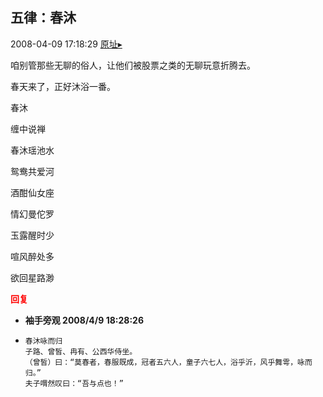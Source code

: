 ## 五律：春沐
2008-04-09 17:18:29
[原址▸](http://www.fxgan.com/chan_time/2008_01_06/944.htm)


咱别管那些无聊的俗人，让他们被股票之类的无聊玩意折腾去。

春天来了，正好沐浴一番。

春沐

缠中说禅

春沐瑶池水

鸳鸯共爱河

酒酣仙女座

情幻曼佗罗

玉露醒时少

喧风醉处多

欲回星路渺




**<font color='red'>回复</font>**


- **袖手旁观 2008/4/9 18:28:26**
- ```
  春沐咏而归
  子路、曾皙、冉有、公西华侍坐。
  （曾皙）曰：“莫春者，春服既成，冠者五六人，童子六七人，浴乎沂，风乎舞雩，咏而归。”
  夫子喟然叹曰：“吾与点也！”
  ```
